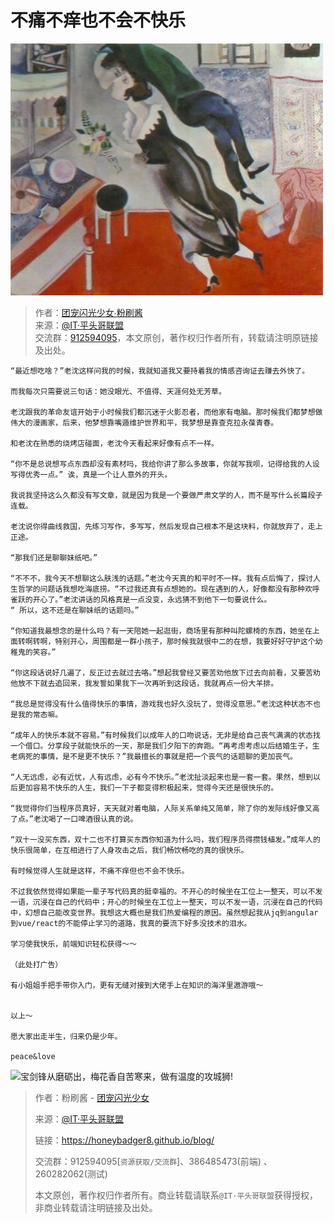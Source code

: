 

# 不痛不痒也不会不快乐

![本文由@IT·平头哥联盟-团宠闪光少女∙粉刷酱分享](./_banner/banner05.jpeg)

> 作者：[团宠闪光少女∙粉刷酱](https://github.com/cchah/ "团宠闪光少女∙粉刷酱")<br/>
> 来源：[@IT·平头哥联盟](https://honeybadger8.github.io/blog/ "@IT·平头哥联盟")<br/>
> 交流群：[912594095](https://shang.qq.com/wpa/qunwpa?idkey=265166274bca82709718a0ae1fa9c55d65dd3608ebc780f9e6ea41e2761f5ec2 "@IT·平头哥联盟QQ交流群")，本文原创，著作权归作者所有，转载请注明原链接及出处。

    “最近想吃啥？”老沈这样问我的时候，我就知道我又要持着我的情感咨询证去赚去外快了。

    而我每次只需要说三句话：她没眼光、不值得、天涯何处无芳草。

    老沈跟我的革命友谊开始于小时候我们都沉迷于火影忍者，而他家有电脑。那时候我们都梦想做伟大的漫画家，后来，他梦想靠嘴遁维护世界和平，我梦想是靠查克拉永葆青春。

    和老沈在熟悉的烧烤店碰面，老沈今天看起来好像有点不一样。

    “你不是总说想写点东西却没有素材吗，我给你讲了那么多故事，你就写我呗，记得给我的人设写得优秀一点。” 诶，真是一个让人意外的开头。

    我说我坚持这么久都没有写文章，就是因为我是一个要做严肃文学的人，而不是写什么长篇段子连载。

    老沈说你得曲线救国，先练习写作，多写写，然后发现自己根本不是这块料，你就放弃了，走上正途。

    “那我们还是聊聊妹纸吧。”

    “不不不，我今天不想聊这么肤浅的话题。”老沈今天真的和平时不一样。我有点后悔了，探讨人生哲学的问题话我想吃海底捞。“不过我还真有点想她的。现在遇到的人，好像都没有那种欢呼雀跃的开心了。”老沈讲话的风格真是一点没变，永远猜不到他下一句要说什么。
    “ 所以，这不还是在聊妹纸的话题吗。”

    “你知道我最想念的是什么吗？有一天陪她一起逛街，商场里有那种叫陀螺椅的东西，她坐在上面转啊转啊，特别开心，周围都是一群小孩子，那时候我就很中二的在想，我要好好守护这个幼稚鬼的笑容。”

    “你这段话说好几遍了，反正过去就过去咯。”想起我曾经又要苦劝他放下过去向前看，又要苦劝他放不下就去追回来，我发誓如果我下一次再听到这段话，我就再点一份大羊排。

    “我总是觉得没有什么值得快乐的事情，游戏我也好久没玩了，觉得没意思。”老沈这种状态不也是我的常态嘛。

    “成年人的快乐本就不容易。”有时候我们以成年人的口吻说话，无非是给自己丧气满满的状态找一个借口。分享段子就能快乐的一天，那是我们夕阳下的奔跑。“再考虑考虑以后结婚生子，生老病死的事情，是不是更不快乐？”我最擅长的事就是把一个丧气的话题聊的更加丧气。

    “人无远虑，必有近忧，人有远虑，必有今不快乐。”老沈扯淡起来也是一套一套。果然，想到以后更加容易不快乐的人生，我们一下子都变得积极起来，觉得今天还是很快乐的。

    “我觉得你们当程序员真好，天天就对着电脑，人际关系单纯又简单，除了你的发际线好像又高了点。”老沈喝了一口啤酒很认真的说。

    “双十一没买东西，双十二也不打算买东西你知道为什么吗，我们程序员得攒钱植发。”成年人的快乐很简单，在互相进行了人身攻击之后，我们畅饮畅吃的真的很快乐。

    有时候觉得人生就是这样，不痛不痒但也不会不快乐。

    不过我依然觉得如果能一辈子写代码真的挺幸福的。不开心的时候坐在工位上一整天，可以不发一语，沉浸在自己的代码中；开心的时候坐在工位上一整天，可以不发一语，沉浸在自己的代码中，幻想自己能改变世界。我想这大概也是我们热爱编程的原因。虽然想起我从jq到angular到vue/react的不能停止学习的道路，我真的要流下好多没技术的泪水。

    学习使我快乐，前端知识轻松获得～～

    （此处打广告）

    有小姐姐手把手带你入门，更有无缝对接到大佬手上在知识的海洋里遨游哦～
   
   
    以上～

    愿大家出走半生，归来仍是少年。

    peace&love

![宝剑锋从磨砺出，梅花香自苦寒来，做有温度的攻城狮!](../_banner/card.png)


> 作者：粉刷酱 - [团宠闪光少女](https://github.com/cchah "团宠闪光少女")
>
> 来源：[@IT·平头哥联盟](https://honeybadger8.github.io/blog/ "@IT·平头哥联盟")
> 
> 链接：https://honeybadger8.github.io/blog/
> 
> 交流群：912594095[`资源获取/交流群`]、386485473(前端) 、260282062(测试)
>
> 本文原创，著作权归作者所有。商业转载请联系`@IT·平头哥联盟`获得授权，非商业转载请注明链接及出处。 
   